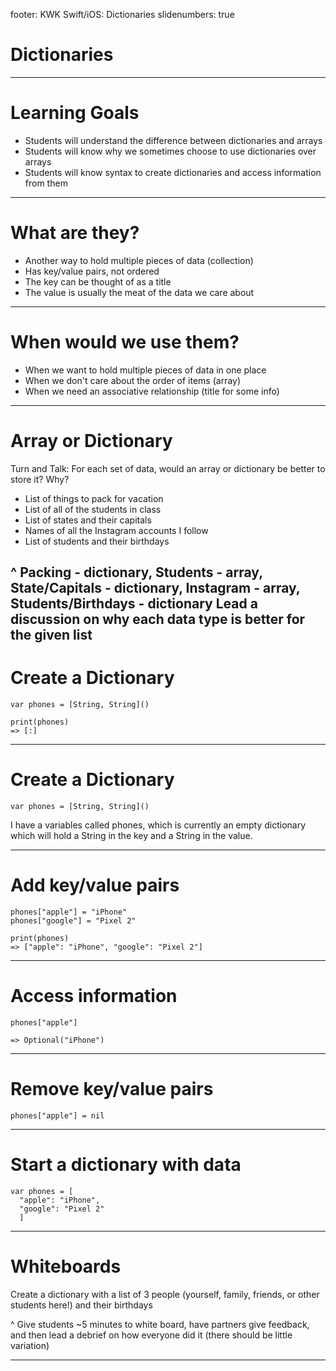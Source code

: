 footer: KWK Swift/iOS: Dictionaries
slidenumbers: true

# Dictionaries

---

# Learning Goals

* Students will understand the difference between dictionaries and arrays
* Students will know why we sometimes choose to use dictionaries over arrays
* Students will know syntax to create dictionaries and access information from them
---

# What are they?

* Another way to hold multiple pieces of data (collection)
* Has key/value pairs, not ordered
* The key can be thought of as a title
* The value is usually the meat of the data we care about

---

# When would we use them?

* When we want to hold multiple pieces of data in one place
* When we don't care about the order of items (array)
* When we need an associative relationship (title for some info)

---

# Array or Dictionary

Turn and Talk: For each set of data, would an array or dictionary be better to store it? Why?

- List of things to pack for vacation
- List of all of the students in class
- List of states and their capitals
- Names of all the Instagram accounts I follow
- List of students and their birthdays

^ Packing - dictionary, Students - array, State/Capitals - dictionary, Instagram - array, Students/Birthdays - dictionary
Lead a discussion on why each data type is better for the given list
---

# Create a Dictionary

```
var phones = [String, String]()

print(phones)
=> [:]
```

---

# Create a Dictionary

```
var phones = [String, String]()
```
I have a variables called phones, which is currently an empty dictionary which will hold a String in the key and a String in the value.

---

# Add key/value pairs

```
phones["apple"] = "iPhone"
phones["google"] = "Pixel 2"

print(phones)
=> ["apple": "iPhone", "google": "Pixel 2"]
```

---

# Access information

```
phones["apple"]

=> Optional("iPhone")
```

---

# Remove key/value pairs

```
phones["apple"] = nil
```

---

# Start a dictionary with data

```
var phones = [
  "apple": "iPhone",
  "google": "Pixel 2"
  ]
```

---

# Whiteboards

Create a dictionary with a list of 3 people (yourself, family, friends, or other students here!) and their birthdays

^ Give students ~5 minutes to white board, have partners give feedback, and then lead a debrief on how everyone did it (there should be little variation)

---
